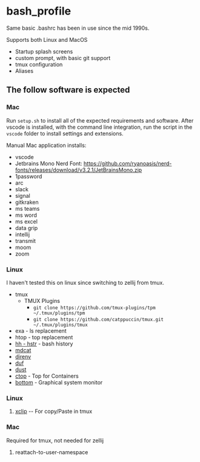 bash_profile
============

Same basic .bashrc has been in use since the mid 1990s.

Supports both Linux and MacOS

* Startup splash screens
* custom prompt, with basic git support
* tmux configuration
* Aliases


## The follow software is expected

### Mac

Run `setup.sh` to install all of the expected requirements and software. 
After vscode is installed, with the command line integration, run the script in the `vscode` folder to install settings and extensions. 

Manual Mac application installs: 

* vscode
* Jetbrains Mono Nerd Font: https://github.com/ryanoasis/nerd-fonts/releases/download/v3.2.1/JetBrainsMono.zip
* 1password
* arc
* slack
* signal
* gitkraken
* ms teams
* ms word
* ms excel
* data grip
* intellij
* transmit
* moom
* zoom

### Linux

I haven't tested this on linux since switching to zellij from tmux. 

* tmux
  * TMUX Plugins
    * `git clone https://github.com/tmux-plugins/tpm ~/.tmux/plugins/tpm`
    * `git clone https://github.com/catppuccin/tmux.git ~/.tmux/plugins/tmux`
* exa - ls replacement
* htop - top replacement
* [hh - hstr](https://github.com/dvorka/hstr) - bash history
* [mdcat](https://github.com/lunaryorn/mdcat)
* [direnv](https://direnv.net)
* [duf](https://github.com/muesli/duf)
* [dust](https://github.com/bootandy/dust)
* [ctop](https://github.com/bcicen/ctop) - Top for Containers
* [bottom](https://github.com/ClementTsang/bottom) - Graphical system monitor

### Linux

1. [xclip](https://github.com/astrand/xclip) -- For copy/Paste in tmux

### Mac

Required for tmux, not needed for zellij

1. reattach-to-user-namespace
